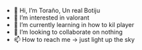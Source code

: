 - 👋 Hi, I’m Toraño, Un real Botiju
- 👀 I’m interested in valorant
- 🌱 I’m currently learning in how to kil player
- 💞️ I’m looking to collaborate on nothing
- 📫 How to reach me -> just light up the sky
